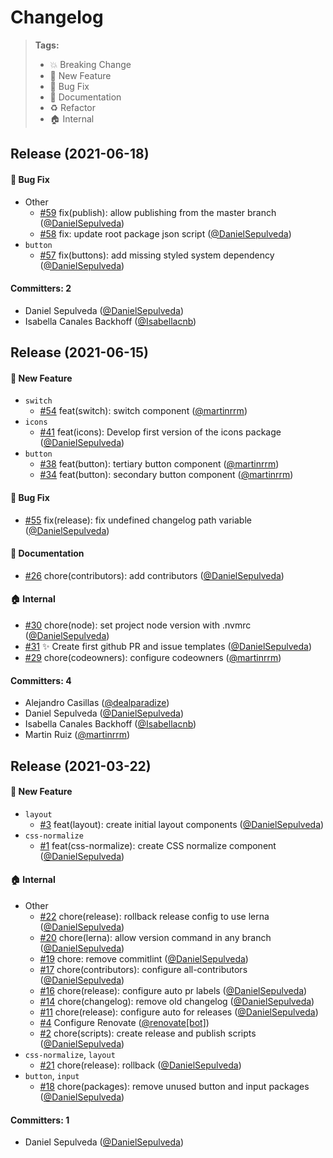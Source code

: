 # Changelog

> **Tags:**
>
> - :boom: Breaking Change
> - :rocket: New Feature
> - :bug: Bug Fix
> - :memo: Documentation
> - :recycle: Refactor
> - :house: Internal

<!-- DO NOT MODIFY BELOW THIS COMMENT -->
<!-- insert-new-changelog-here -->


## Release (2021-06-18)

#### :bug: Bug Fix
* Other
  * [#59](https://github.com/VitauMX/vita-ui/pull/59) fix(publish): allow publishing from the master branch ([@DanielSepulveda](https://github.com/DanielSepulveda))
  * [#58](https://github.com/VitauMX/vita-ui/pull/58) fix: update root package json script ([@DanielSepulveda](https://github.com/DanielSepulveda))
* `button`
  * [#57](https://github.com/VitauMX/vita-ui/pull/57) fix(buttons): add missing styled system dependency ([@DanielSepulveda](https://github.com/DanielSepulveda))

#### Committers: 2
- Daniel Sepulveda ([@DanielSepulveda](https://github.com/DanielSepulveda))
- Isabella Canales Backhoff ([@Isabellacnb](https://github.com/Isabellacnb))

## Release (2021-06-15)

#### :rocket: New Feature
* `switch`
  * [#54](https://github.com/VitauMX/vita-ui/pull/54) feat(switch): switch component ([@martinrrm](https://github.com/martinrrm))
* `icons`
  * [#41](https://github.com/VitauMX/vita-ui/pull/41) feat(icons): Develop first version of the icons package ([@DanielSepulveda](https://github.com/DanielSepulveda))
* `button`
  * [#38](https://github.com/VitauMX/vita-ui/pull/38) feat(button): tertiary button component ([@martinrrm](https://github.com/martinrrm))
  * [#34](https://github.com/VitauMX/vita-ui/pull/34) feat(button): secondary button component ([@martinrrm](https://github.com/martinrrm))

#### :bug: Bug Fix
* [#55](https://github.com/VitauMX/vita-ui/pull/55) fix(release): fix undefined changelog path variable ([@DanielSepulveda](https://github.com/DanielSepulveda))

#### :memo: Documentation
* [#26](https://github.com/VitauMX/vita-ui/pull/26) chore(contributors): add contributors ([@DanielSepulveda](https://github.com/DanielSepulveda))

#### :house: Internal
* [#30](https://github.com/VitauMX/vita-ui/pull/30) chore(node): set project node version with .nvmrc ([@DanielSepulveda](https://github.com/DanielSepulveda))
* [#31](https://github.com/VitauMX/vita-ui/pull/31) ✨ Create first github PR and issue templates  ([@DanielSepulveda](https://github.com/DanielSepulveda))
* [#29](https://github.com/VitauMX/vita-ui/pull/29) chore(codeowners): configure codeowners ([@martinrrm](https://github.com/martinrrm))

#### Committers: 4
- Alejandro Casillas ([@dealparadize](https://github.com/dealparadize))
- Daniel Sepulveda ([@DanielSepulveda](https://github.com/DanielSepulveda))
- Isabella Canales Backhoff ([@Isabellacnb](https://github.com/Isabellacnb))
- Martin Ruiz ([@martinrrm](https://github.com/martinrrm))

## Release (2021-03-22)

#### :rocket: New Feature
* `layout`
  * [#3](https://github.com/VitauMX/vita-ui/pull/3) feat(layout): create initial layout components ([@DanielSepulveda](https://github.com/DanielSepulveda))
* `css-normalize`
  * [#1](https://github.com/VitauMX/vita-ui/pull/1) feat(css-normalize): create CSS normalize component ([@DanielSepulveda](https://github.com/DanielSepulveda))

#### :house: Internal
* Other
  * [#22](https://github.com/VitauMX/vita-ui/pull/22) chore(release): rollback release config to use lerna ([@DanielSepulveda](https://github.com/DanielSepulveda))
  * [#20](https://github.com/VitauMX/vita-ui/pull/20) chore(lerna): allow version command in any branch ([@DanielSepulveda](https://github.com/DanielSepulveda))
  * [#19](https://github.com/VitauMX/vita-ui/pull/19) chore: remove commitlint ([@DanielSepulveda](https://github.com/DanielSepulveda))
  * [#17](https://github.com/VitauMX/vita-ui/pull/17) chore(contributors): configure all-contributors ([@DanielSepulveda](https://github.com/DanielSepulveda))
  * [#16](https://github.com/VitauMX/vita-ui/pull/16) chore(release): configure auto pr labels ([@DanielSepulveda](https://github.com/DanielSepulveda))
  * [#14](https://github.com/VitauMX/vita-ui/pull/14) chore(changelog): remove old changelog ([@DanielSepulveda](https://github.com/DanielSepulveda))
  * [#11](https://github.com/VitauMX/vita-ui/pull/11) chore(release): configure auto for releases ([@DanielSepulveda](https://github.com/DanielSepulveda))
  * [#4](https://github.com/VitauMX/vita-ui/pull/4) Configure Renovate ([@renovate[bot]](https://github.com/apps/renovate))
  * [#2](https://github.com/VitauMX/vita-ui/pull/2) chore(scripts): create release and publish scripts ([@DanielSepulveda](https://github.com/DanielSepulveda))
* `css-normalize`, `layout`
  * [#21](https://github.com/VitauMX/vita-ui/pull/21) chore(release): rollback ([@DanielSepulveda](https://github.com/DanielSepulveda))
* `button`, `input`
  * [#18](https://github.com/VitauMX/vita-ui/pull/18) chore(packages): remove unused button and input packages ([@DanielSepulveda](https://github.com/DanielSepulveda))

#### Committers: 1
- Daniel Sepulveda ([@DanielSepulveda](https://github.com/DanielSepulveda))
